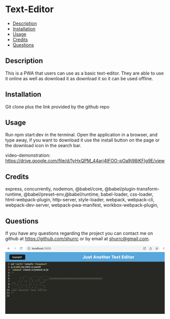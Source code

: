 # Text-Editor

- [Description](#description)
- [Installation](#installation)
- [Usage](#usage)
- [Credits](#credits)
- [Questions](#questions)


## Description
This is a PWA that users can use as a basic text-editor. They are able to use it online as well as download it as download it so it can be used offline.

## Installation
Git clone plus the link provided by the github repo   
    
## Usage
Run npm start:dev in the terminal. Open the application in a browser, and type away, if you want to download it use the install button on the page or the download icon in the search bar.

video-demonstration: https://drive.google.com/file/d/1yHxQPM_44arj4tFOO-pOa9j98iKFIg9E/view
## Credits
express, concurrently, nodemon, @babel/core, @babel/plugin-transform-runtime, @babel/preset-env,@babel/runtime, babel-loader, css-loader, html-webpack-plugin, http-server, style-loader, webpack, webpack-cli, webpack-dev-server, webpack-pwa-manifest, workbox-webpack-plugin,

## Questions
If you have any questions regarding the project you can contact me on github at https://github.com/shurrc or by email at shurrc@gmail.com.

<img src="./assets/Screen Shot 2022-12-08 at 7.40.19 PM.png"
     alt="project screenshot"/>
